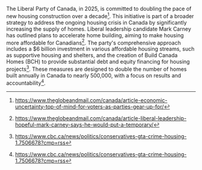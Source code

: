 The Liberal Party of Canada, in 2025, is committed to doubling the pace of new housing construction over a decade[^1]. This initiative is part of a broader strategy to address the ongoing housing crisis in Canada by significantly increasing the supply of homes. Liberal leadership candidate Mark Carney has outlined plans to accelerate home building, aiming to make housing more affordable for Canadians[^2]. The party's comprehensive approach includes a $6 billion investment in various affordable housing streams, such as supportive housing and shelters, and the creation of Build Canada Homes (BCH) to provide substantial debt and equity financing for housing projects[^3]. These measures are designed to double the number of homes built annually in Canada to nearly 500,000, with a focus on results and accountability[^4].

[^1]: https://www.theglobeandmail.com/canada/article-economic-uncertainty-top-of-mind-for-voters-as-parties-gear-up-for/
[^2]: https://www.theglobeandmail.com/canada/article-liberal-leadership-hopeful-mark-carney-says-he-would-put-a-temporary/
[^3]: https://www.cbc.ca/news/politics/conservatives-gta-crime-housing-1.7506678?cmp=rss
[^4]: https://www.cbc.ca/news/politics/conservatives-gta-crime-housing-1.7506678?cmp=rss
